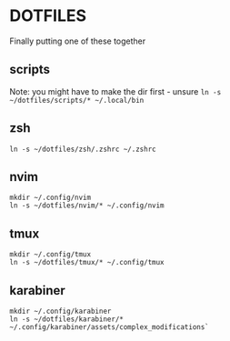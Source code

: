 # DOTFILES

Finally putting one of these together

## scripts
Note: you might have to make the dir first - unsure
`ln -s ~/dotfiles/scripts/* ~/.local/bin`

## zsh
`ln -s ~/dotfiles/zsh/.zshrc ~/.zshrc`

## nvim
```
mkdir ~/.config/nvim
ln -s ~/dotfiles/nvim/* ~/.config/nvim
```

## tmux 
```
mkdir ~/.config/tmux
ln -s ~/dotfiles/tmux/* ~/.config/tmux
```

## karabiner
```
mkdir ~/.config/karabiner
ln -s ~/dotfiles/karabiner/* ~/.config/karabiner/assets/complex_modifications`
```

